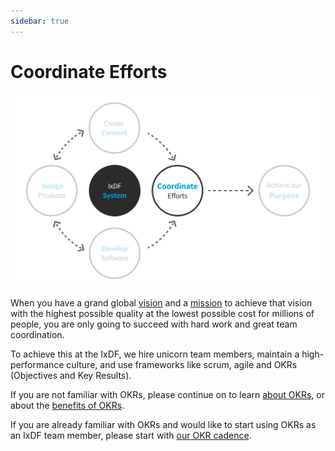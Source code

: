 ```yaml
---
sidebar: true
---
```


# Coordinate Efforts

![](../images/hero-coordination.svg)

When you have a grand global [vision](/achieve-purpose/vision.md) and a [mission](/achieve-purpose) to achieve that vision with the highest possible quality at the lowest possible cost for millions of people, you are only going to succeed with hard work and great team coordination.

To achieve this at the IxDF, we hire unicorn team members, maintain a high-performance culture, and use frameworks like scrum, agile and OKRs (Objectives and Key Results).

If you are not familiar with OKRs, please continue on to learn [about OKRs](/coordinate-efforts/why-okrs.md), or about the [benefits of OKRs](/coordinate-efforts/benefits-of-okrs.md).

If you are already familiar with OKRs and would like to start using OKRs as an IxDF team member, please start with [our OKR cadence](/coordinate-efforts/okr-cadence.md).

